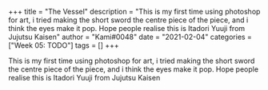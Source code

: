 +++
title = "The Vessel"
description = "This is my first time using photoshop for art, i tried making the short sword the centre piece of the piece, and i think the eyes make it pop. Hope people realise this is Itadori Yuuji from Jujutsu Kaisen"
author = "Kami#0048"
date = "2021-02-04"
categories = ["Week 05: TODO"]
tags = []
+++

This is my first time using photoshop for art, i tried making the short sword the centre piece of the piece, and i think the eyes make it pop. Hope people realise this is Itadori Yuuji from Jujutsu Kaisen
